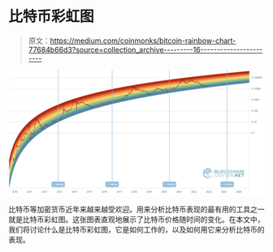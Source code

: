 # 比特币彩虹图

> 原文：<https://medium.com/coinmonks/bitcoin-rainbow-chart-77684b66d3?source=collection_archive---------16----------------------->

![](img/b8cdbfaa3a497f2e0089e65de1582f1b.png)

比特币等加密货币近年来越来越受欢迎。用来分析比特币表现的最有用的工具之一就是比特币彩虹图。这张图表直观地展示了比特币价格随时间的变化。在本文中，我们将讨论什么是比特币彩虹图，它是如何工作的，以及如何用它来分析比特币的表现。